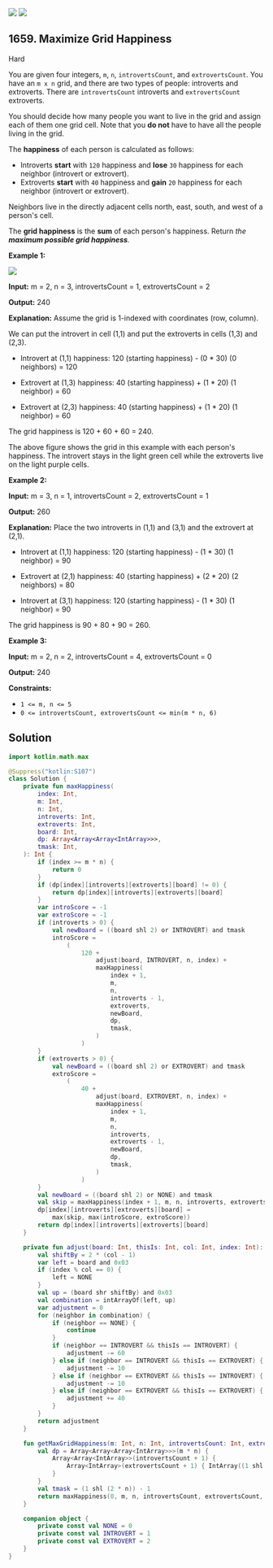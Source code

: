 [![](https://img.shields.io/github/stars/javadev/LeetCode-in-Kotlin?label=Stars&style=flat-square)](https://github.com/javadev/LeetCode-in-Kotlin)
[![](https://img.shields.io/github/forks/javadev/LeetCode-in-Kotlin?label=Fork%20me%20on%20GitHub%20&style=flat-square)](https://github.com/javadev/LeetCode-in-Kotlin/fork)

## 1659\. Maximize Grid Happiness

Hard

You are given four integers, `m`, `n`, `introvertsCount`, and `extrovertsCount`. You have an `m x n` grid, and there are two types of people: introverts and extroverts. There are `introvertsCount` introverts and `extrovertsCount` extroverts.

You should decide how many people you want to live in the grid and assign each of them one grid cell. Note that you **do not** have to have all the people living in the grid.

The **happiness** of each person is calculated as follows:

*   Introverts **start** with `120` happiness and **lose** `30` happiness for each neighbor (introvert or extrovert).
*   Extroverts **start** with `40` happiness and **gain** `20` happiness for each neighbor (introvert or extrovert).

Neighbors live in the directly adjacent cells north, east, south, and west of a person's cell.

The **grid happiness** is the **sum** of each person's happiness. Return _the **maximum possible grid happiness**._

**Example 1:**

![](https://assets.leetcode.com/uploads/2020/11/05/grid_happiness.png)

**Input:** m = 2, n = 3, introvertsCount = 1, extrovertsCount = 2

**Output:** 240

**Explanation:** Assume the grid is 1-indexed with coordinates (row, column).

We can put the introvert in cell (1,1) and put the extroverts in cells (1,3) and (2,3).

- Introvert at (1,1) happiness: 120 (starting happiness) - (0 \* 30) (0 neighbors) = 120

- Extrovert at (1,3) happiness: 40 (starting happiness) + (1 \* 20) (1 neighbor) = 60

- Extrovert at (2,3) happiness: 40 (starting happiness) + (1 \* 20) (1 neighbor) = 60

The grid happiness is 120 + 60 + 60 = 240.

The above figure shows the grid in this example with each person's happiness. The introvert stays in the light green cell while the extroverts live on the light purple cells.

**Example 2:**

**Input:** m = 3, n = 1, introvertsCount = 2, extrovertsCount = 1

**Output:** 260

**Explanation:** Place the two introverts in (1,1) and (3,1) and the extrovert at (2,1).

- Introvert at (1,1) happiness: 120 (starting happiness) - (1 \* 30) (1 neighbor) = 90

- Extrovert at (2,1) happiness: 40 (starting happiness) + (2 \* 20) (2 neighbors) = 80

- Introvert at (3,1) happiness: 120 (starting happiness) - (1 \* 30) (1 neighbor) = 90

The grid happiness is 90 + 80 + 90 = 260.

**Example 3:**

**Input:** m = 2, n = 2, introvertsCount = 4, extrovertsCount = 0

**Output:** 240

**Constraints:**

*   `1 <= m, n <= 5`
*   `0 <= introvertsCount, extrovertsCount <= min(m * n, 6)`

## Solution

```kotlin
import kotlin.math.max

@Suppress("kotlin:S107")
class Solution {
    private fun maxHappiness(
        index: Int,
        m: Int,
        n: Int,
        introverts: Int,
        extroverts: Int,
        board: Int,
        dp: Array<Array<Array<IntArray>>>,
        tmask: Int,
    ): Int {
        if (index >= m * n) {
            return 0
        }
        if (dp[index][introverts][extroverts][board] != 0) {
            return dp[index][introverts][extroverts][board]
        }
        var introScore = -1
        var extroScore = -1
        if (introverts > 0) {
            val newBoard = ((board shl 2) or INTROVERT) and tmask
            introScore =
                (
                    120 +
                        adjust(board, INTROVERT, n, index) +
                        maxHappiness(
                            index + 1,
                            m,
                            n,
                            introverts - 1,
                            extroverts,
                            newBoard,
                            dp,
                            tmask,
                        )
                    )
        }
        if (extroverts > 0) {
            val newBoard = ((board shl 2) or EXTROVERT) and tmask
            extroScore =
                (
                    40 +
                        adjust(board, EXTROVERT, n, index) +
                        maxHappiness(
                            index + 1,
                            m,
                            n,
                            introverts,
                            extroverts - 1,
                            newBoard,
                            dp,
                            tmask,
                        )
                    )
        }
        val newBoard = ((board shl 2) or NONE) and tmask
        val skip = maxHappiness(index + 1, m, n, introverts, extroverts, newBoard, dp, tmask)
        dp[index][introverts][extroverts][board] =
            max(skip, max(introScore, extroScore))
        return dp[index][introverts][extroverts][board]
    }

    private fun adjust(board: Int, thisIs: Int, col: Int, index: Int): Int {
        val shiftBy = 2 * (col - 1)
        var left = board and 0x03
        if (index % col == 0) {
            left = NONE
        }
        val up = (board shr shiftBy) and 0x03
        val combination = intArrayOf(left, up)
        var adjustment = 0
        for (neighbor in combination) {
            if (neighbor == NONE) {
                continue
            }
            if (neighbor == INTROVERT && thisIs == INTROVERT) {
                adjustment -= 60
            } else if (neighbor == INTROVERT && thisIs == EXTROVERT) {
                adjustment -= 10
            } else if (neighbor == EXTROVERT && thisIs == INTROVERT) {
                adjustment -= 10
            } else if (neighbor == EXTROVERT && thisIs == EXTROVERT) {
                adjustment += 40
            }
        }
        return adjustment
    }

    fun getMaxGridHappiness(m: Int, n: Int, introvertsCount: Int, extrovertsCount: Int): Int {
        val dp = Array<Array<Array<IntArray>>>(m * n) {
            Array<Array<IntArray>>(introvertsCount + 1) {
                Array<IntArray>(extrovertsCount + 1) { IntArray((1 shl (2 * n))) }
            }
        }
        val tmask = (1 shl (2 * n)) - 1
        return maxHappiness(0, m, n, introvertsCount, extrovertsCount, 0, dp, tmask)
    }

    companion object {
        private const val NONE = 0
        private const val INTROVERT = 1
        private const val EXTROVERT = 2
    }
}
```